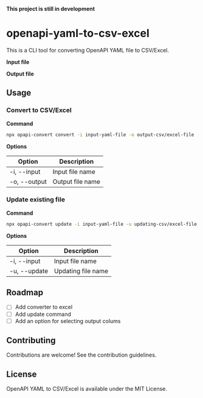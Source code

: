 **This project is still in development**

# openapi-yaml-to-csv-excel

This is a CLI tool for converting OpenAPI YAML file to CSV/Excel.

**Input file**

**Output file**

## Usage

### Convert to CSV/Excel

**Command**

```bash
npx opapi-convert convert -i input-yaml-file -o output-csv/excel-file
```

**Options**

| Option       | Description      |
| ------------ | ---------------- |
| -i, --input  | Input file name  |
| -o, --output | Output file name |

### Update existing file

**Command**

```bash
npx opapi-convert update -i input-yaml-file -u updating-csv/excel-file
```

**Options**

| Option       | Description        |
| ------------ | ------------------ |
| -i, --input  | Input file name    |
| -u, --update | Updating file name |

## Roadmap

- [ ] Add converter to excel
- [ ] Add update command
- [ ] Add an option for selecting output colums

## Contributing

Contributions are welcome! See the contribution guidelines.

## License

OpenAPI YAML to CSV/Excel is available under the MIT License.

